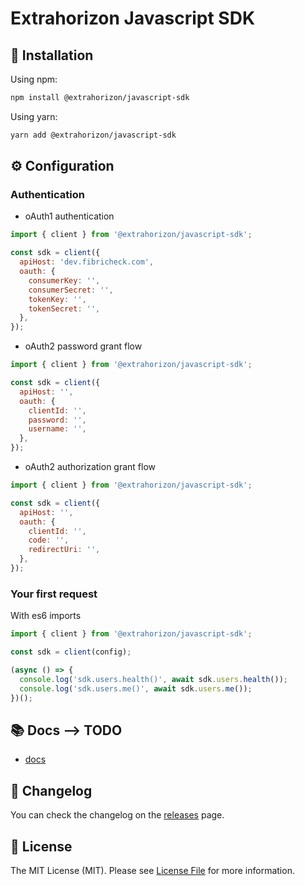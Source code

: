 # Extrahorizon Javascript SDK

## 🧙 Installation

Using npm:

```sh
npm install @extrahorizon/javascript-sdk
```

Using yarn:

```sh
yarn add @extrahorizon/javascript-sdk
```

## ⚙️ Configuration

### Authentication

- oAuth1 authentication

```js
import { client } from '@extrahorizon/javascript-sdk';

const sdk = client({
  apiHost: 'dev.fibricheck.com',
  oauth: {
    consumerKey: '',
    consumerSecret: '',
    tokenKey: '',
    tokenSecret: '',
  },
});
```

- oAuth2 password grant flow

```js
import { client } from '@extrahorizon/javascript-sdk';

const sdk = client({
  apiHost: '',
  oauth: {
    clientId: '',
    password: '',
    username: '',
  },
});
```

- oAuth2 authorization grant flow

```js
import { client } from '@extrahorizon/javascript-sdk';

const sdk = client({
  apiHost: '',
  oauth: {
    clientId: '',
    code: '',
    redirectUri: '',
  },
});
```

### Your first request

With es6 imports

```js
import { client } from '@extrahorizon/javascript-sdk';

const sdk = client(config);

(async () => {
  console.log('sdk.users.health()', await sdk.users.health());
  console.log('sdk.users.me()', await sdk.users.me());
})();
```

## 📚 Docs --> TODO

- [docs](https://extraHorizon.github.io/javascript-sdk/)

## 📝 Changelog

You can check the changelog on the [releases](https://github.com/craftzing/node-akeneo-api/releases) page.

## 🔑 License

The MIT License (MIT). Please see [License File](/LICENSE) for more information.
